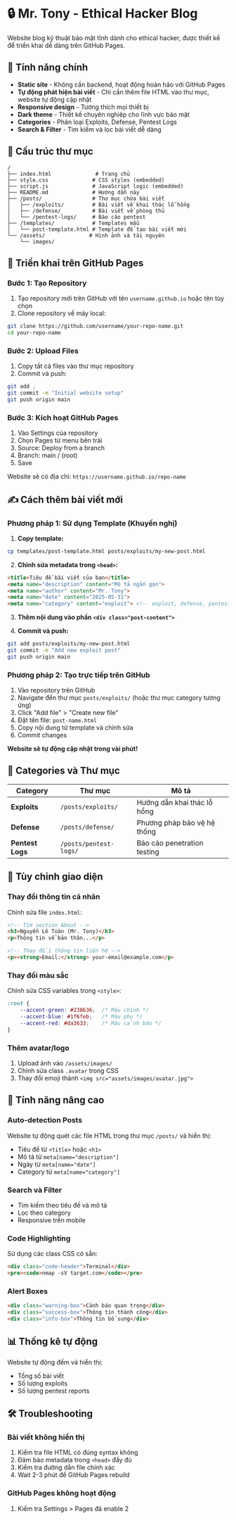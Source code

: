 # 🔒 Mr. Tony - Ethical Hacker Blog

Website blog kỹ thuật bảo mật tĩnh dành cho ethical hacker, được thiết kế để triển khai dễ dàng trên GitHub Pages.

## 🎯 Tính năng chính

- **Static site** - Không cần backend, hoạt động hoàn hảo với GitHub Pages
- **Tự động phát hiện bài viết** - Chỉ cần thêm file HTML vào thư mục, website tự động cập nhật
- **Responsive design** - Tương thích mọi thiết bị
- **Dark theme** - Thiết kế chuyên nghiệp cho lĩnh vực bảo mật
- **Categories** - Phân loại Exploits, Defense, Pentest Logs
- **Search & Filter** - Tìm kiếm và lọc bài viết dễ dàng

## 📁 Cấu trúc thư mục

```
/
├── index.html              # Trang chủ
├── style.css              # CSS styles (embedded)
├── script.js              # JavaScript logic (embedded)
├── README.md              # Hướng dẫn này
├── /posts/                # Thư mục chứa bài viết
│   ├── /exploits/         # Bài viết về khai thác lỗ hổng
│   ├── /defense/          # Bài viết về phòng thủ
│   └── /pentest-logs/     # Báo cáo pentest
├── /templates/            # Templates mẫu
│   └── post-template.html # Template để tạo bài viết mới
└── /assets/              # Hình ảnh và tài nguyên
    └── images/
```

## 🚀 Triển khai trên GitHub Pages

### Bước 1: Tạo Repository
1. Tạo repository mới trên GitHub với tên `username.github.io` hoặc tên tùy chọn
2. Clone repository về máy local:
```bash
git clone https://github.com/username/your-repo-name.git
cd your-repo-name
```

### Bước 2: Upload Files
1. Copy tất cả files vào thư mục repository
2. Commit và push:
```bash
git add .
git commit -m "Initial website setup"
git push origin main
```

### Bước 3: Kích hoạt GitHub Pages
1. Vào Settings của repository
2. Chọn Pages từ menu bên trái
3. Source: Deploy from a branch
4. Branch: main / (root)
5. Save

Website sẽ có địa chỉ: `https://username.github.io/repo-name`

## ✍️ Cách thêm bài viết mới

### Phương pháp 1: Sử dụng Template (Khuyến nghị)

1. **Copy template:**
```bash
cp templates/post-template.html posts/exploits/my-new-post.html
```

2. **Chỉnh sửa metadata trong `<head>`:**
```html
<title>Tiêu đề bài viết của bạn</title>
<meta name="description" content="Mô tả ngắn gọn">
<meta name="author" content="Mr. Tony">
<meta name="date" content="2025-05-31">
<meta name="category" content="exploit"> <!-- exploit, defense, pentest -->
```

3. **Thêm nội dung vào phần `<div class="post-content">`**

4. **Commit và push:**
```bash
git add posts/exploits/my-new-post.html
git commit -m "Add new exploit post"
git push origin main
```

### Phương pháp 2: Tạo trực tiếp trên GitHub

1. Vào repository trên GitHub
2. Navigate đến thư mục `posts/exploits/` (hoặc thư mục category tương ứng)
3. Click "Add file" > "Create new file"
4. Đặt tên file: `post-name.html`
5. Copy nội dung từ template và chỉnh sửa
6. Commit changes

**Website sẽ tự động cập nhật trong vài phút!**

## 📝 Categories và Thư mục

| Category | Thư mục | Mô tả |
|----------|---------|-------|
| **Exploits** | `/posts/exploits/` | Hướng dẫn khai thác lỗ hổng |
| **Defense** | `/posts/defense/` | Phương pháp bảo vệ hệ thống |
| **Pentest Logs** | `/posts/pentest-logs/` | Báo cáo penetration testing |

## 🎨 Tùy chỉnh giao diện

### Thay đổi thông tin cá nhân
Chỉnh sửa file `index.html`:

```html
<!-- Tìm section About -->
<h3>Nguyễn Lê Toàn (Mr. Tony)</h3>
<p>Thông tin về bản thân...</p>

<!-- Thay đổi thông tin liên hệ -->
<p><strong>Email:</strong> your-email@example.com</p>
```

### Thay đổi màu sắc
Chỉnh sửa CSS variables trong `<style>`:

```css
:root {
    --accent-green: #238636;  /* Màu chính */
    --accent-blue: #1f6feb;   /* Màu phụ */
    --accent-red: #da3633;    /* Màu cảnh báo */
}
```

### Thêm avatar/logo
1. Upload ảnh vào `/assets/images/`
2. Chỉnh sửa class `.avatar` trong CSS
3. Thay đổi emoji thành `<img src="assets/images/avatar.jpg">`

## 🔧 Tính năng nâng cao

### Auto-detection Posts
Website tự động quét các file HTML trong thư mục `/posts/` và hiển thị:
- Tiêu đề từ `<title>` hoặc `<h1>`
- Mô tả từ `meta[name="description"]`
- Ngày từ `meta[name="date"]`
- Category từ `meta[name="category"]`

### Search và Filter
- Tìm kiếm theo tiêu đề và mô tả
- Lọc theo category
- Responsive trên mobile

### Code Highlighting
Sử dụng các class CSS có sẵn:

```html
<div class="code-header">Terminal</div>
<pre><code>nmap -sV target.com</code></pre>
```

### Alert Boxes
```html
<div class="warning-box">Cảnh báo quan trọng</div>
<div class="success-box">Thông tin thành công</div>
<div class="info-box">Thông tin bổ sung</div>
```

## 📊 Thống kê tự động

Website tự động đếm và hiển thị:
- Tổng số bài viết
- Số lượng exploits
- Số lượng pentest reports

## 🛠️ Troubleshooting

### Bài viết không hiển thị
1. Kiểm tra file HTML có đúng syntax không
2. Đảm bảo metadata trong `<head>` đầy đủ
3. Kiểm tra đường dẫn file chính xác
4. Wait 2-3 phút để GitHub Pages rebuild

### GitHub Pages không hoạt động
1. Kiểm tra Settings > Pages đã enable
2

